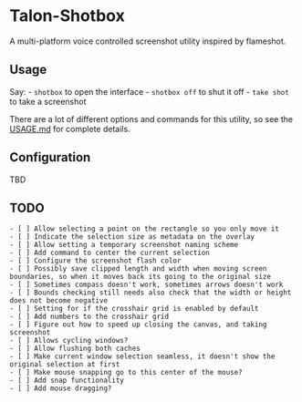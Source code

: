 # Talon-Shotbox

A multi-platform voice controlled screenshot utility inspired by flameshot.

## Usage

Say:
    - `shotbox` to open the interface
    - `shotbox off` to shut it off
    - `take shot` to take a screenshot

There are a lot of different options and commands for this utility, so see the [USAGE.md](docs/USAGE.md) for complete details.

## Configuration

TBD

## TODO

    - [ ] Allow selecting a point on the rectangle so you only move it
    - [ ] Indicate the selection size as metadata on the overlay
    - [ ] Allow setting a temporary screenshot naming scheme
    - [ ] Add command to center the current selection
    - [ ] Configure the screenshot flash color
    - [ ] Possibly save clipped length and width when moving screen boundaries, so when it moves back its going to the original size
    - [ ] Sometimes compass doesn't work, sometimes arrows doesn't work
    - [ ] Bounds checking still needs also check that the width or height does not become negative
    - [ ] Setting for if the crosshair grid is enabled by default
    - [ ] Add numbers to the crosshair grid
    - [ ] Figure out how to speed up closing the canvas, and taking screenshot
    - [ ] Allows cycling windows?
    - [ ] Allow flushing both caches
    - [ ] Make current window selection seamless, it doesn't show the original selection at first
    - [ ] Make mouse snapping go to this center of the mouse?
    - [ ] Add snap functionality
    - [ ] Add mouse dragging?
